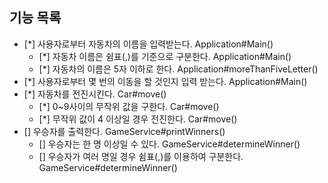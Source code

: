 ## 기능 목록

- [*] 사용자로부터 자동차의 이름을 입력받는다. Application#Main()
    - [*] 자동차 이름은 쉼표(,)를 기준으로 구분한다. Application#Main()
    - [*] 자동차의 이름은 5자 이하로 한다. Application#moreThanFiveLetter()
- [*] 사용자로부터 몇 번의 이동을 할 것인지 입력 받는다. Application#Main()
- [*] 자동차를 전진시킨다. Car#move()
    - [*] 0~9사이의 무작위 값을 구한다. Car#move()
    - [*] 무작위 값이 4 이상일 경우 전진한다. Car#move()
- [] 우승자를 출력한다. GameService#printWinners()
  - [] 우승자는 한 명 이상일 수 있다. GameService#determineWinner()
  - [] 우승자가 여러 명일 경우 쉼표(,)를 이용하여 구분한다. GameService#determineWinner()